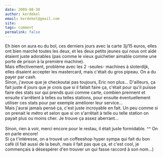 ```yaml
---
date: 2009-08-30
author: kerdekel
email: kerdekel@gmail.com
site: 
tags: comment
permalink: false
---
```


<p>Eh bien on aura eu du bol, ces derniers jours avec la carte 3j/15 euros, elles ont bien marché toutes les deux, et les deux petits jeunes qui nous ont aidé étaient juste adorables (pas comme le vieux guichetier aimable comme une porte de prison à la première machine).<br />
Mais effectivement, problème avec les 2 -seules- machines à sloterdijk, elles disaient accepter les mastercard, mais c'était du gros pipeau. On a du payer par cash. <br />
Sinon, j'avoue que je checkoutai pas toujours, Eric non plus...  D'ailleurs, ça fait juste 4 jours que je crois que si il fallait faire ça, c'était pour qu'il puisse faire des stats sur qui prends quoi comme carte, combien prennent et ensuite s'arrêtent à telles ou telles stations, pour ensuite éventuellement utiliser ces stats pour par exemple améliorer leur service...<br />
Mais j'aurai jamais pensé ça, c'est juste incroyable en fait. Un peu comme si on prenait le métro et selon que si on s'arrêtait à telle ou telle station on payait plus ou moins cher. Je trouve ça assez aberrant... <br />
<br />
Sinon, rien à voir, merci encore pour le restau, il était juste formidable. ^^ On en parle encore! <br />
Si ça t'intéresse, on a trouvé un coffeeshop hyper sympa qui fait du bon café (il fait aussi de la beuh, mais il fait pas que ça, et c'est cool, je commençais à désespérer d'en trouver un qui fasse raccord à son nom...)</p>
